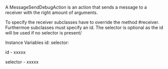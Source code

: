 A MessageSendDebugAction is an action that sends a message to a receiver with the right amount of arguments. 

To specify the receiver subclasses have to override the method #receiver. Furthermoe subclasses must specify an id. The selector is optional as the id will be used if no selector is present/


Instance Variables
	id:		<Object>
	selector:		<Object>

id
	- xxxxx

selector
	- xxxxx
